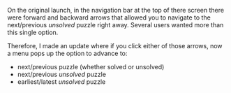On the original launch, in the navigation bar at the top of there screen there were forward and backward arrows that allowed you to navigate to the next/previous _unsolved_ puzzle right away. Several users wanted more than this single option.

Therefore, I made an update where if you click either of those arrows, now a menu pops up the option to advance to:
* next/previous puzzle (whether solved or unsolved)
* next/previous _unsolved_ puzzle
* earliest/latest _unsolved_ puzzle